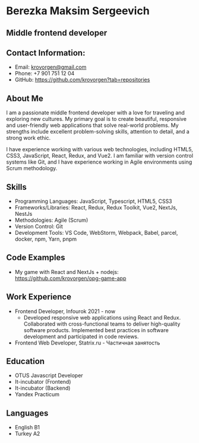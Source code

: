 # Berezka Maksim Sergeevich
## Middle frontend developer

## Contact Information:
 - Email: krovorgen@gmail.com
 - Phone: +7 901 751 12 04
 - GitHub: https://github.com/krovorgen?tab=repositories

## About Me
I am a passionate middle frontend developer with a love for traveling and exploring new cultures. My primary goal is to create beautiful, responsive and user-friendly web applications that solve real-world problems. My strengths include excellent problem-solving skills, attention to detail, and a strong work ethic.

I have experience working with various web technologies, including HTML5, CSS3, JavaScript, React, Redux, and Vue2. I am familiar with version control systems like Git, and I have experience working in Agile environments using Scrum methodology.

## Skills
- Programming Languages: JavaScript, Typescript, HTML5, CSS3
- Frameworks/Libraries: React, Redux, Redux Toolkit, Vue2, NextJs, NestJs
- Methodologies: Agile (Scrum)
- Version Control: Git
- Development Tools: VS Code, WebStorm, Webpack, Babel, parcel, docker, npm, Yarn, pnpm

## Code Examples
 - My game with React and NextJs + nodejs: https://github.com/krovorgen/opg-game-app

## Work Experience
- Frontend Developer, Infourok 2021 - now
  - Developed responsive web applications using React and Redux.
    Collaborated with cross-functional teams to deliver high-quality software products.
    Implemented best practices in software development and participated in code reviews.
- Frontend Web Developer, Statrix.ru - Частичная занятость

## Education
- OTUS Javascript Developer
- It-incubator (Frontend)
- It-incubator (Backend)
- Yandex Practicum 

## Languages
- English B1
- Turkey A2
